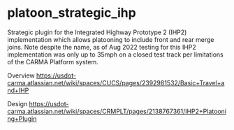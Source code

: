 # platoon_strategic_ihp

Strategic plugin for the Integrated Highway Prototype 2 (IHP2) implementation which allows platooning to include front and rear merge joins. Note despite the name, as of Aug 2022 testing for this IHP2 implementation was only up to 35mph on a closed test track per limitations of the CARMA Platform system.

Overview
https://usdot-carma.atlassian.net/wiki/spaces/CUCS/pages/2392981532/Basic+Travel+and+IHP

Design
https://usdot-carma.atlassian.net/wiki/spaces/CRMPLT/pages/2138767361/IHP2+Platooning+Plugin
